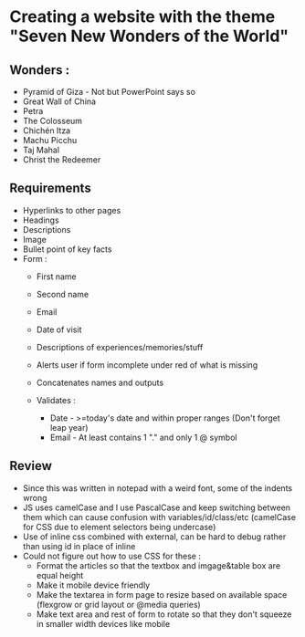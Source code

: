 # Creating a website with the theme "Seven New Wonders of the World"
## Wonders : 
 - Pyramid of Giza - Not but PowerPoint says so
 - Great Wall of China
 - Petra
 - The Colosseum
 - Chichén Itza
 - Machu Picchu
 - Taj Mahal
 - Christ the Redeemer

## Requirements
 - Hyperlinks to other pages
 - Headings
 - Descriptions
 - Image
 - Bullet point of key facts
 - Form : 
    - First name
    - Second name
    - Email
    - Date of visit
    - Descriptions of experiences/memories/stuff

    - Alerts user if form incomplete under red of what is missing
    - Concatenates names and outputs 
    - Validates : 
       - Date - >=today's date and within proper ranges (Don't forget leap year)
       - Email - At least contains 1 "." and only 1 @ symbol

## Review
 - Since this was written in notepad with a weird font, some of the indents wrong
 - JS uses camelCase and I use PascalCase and keep switching between them which can cause confusion with variables/id/class/etc (camelCase for CSS due to element selectors being undercase)
 - Use of inline css combined with external, can be hard to debug rather than using id in place of inline
 - Could not figure out how to use CSS for these : 
    - Format the articles so that the textbox and imgage&table box are equal height
    - Make it mobile device friendly
    - Make the textarea in form page to resize based on available space (flexgrow or grid layout or @media queries)
    - Make text area and rest of form to rotate so that they don't squeeze in smaller width devices like mobile
